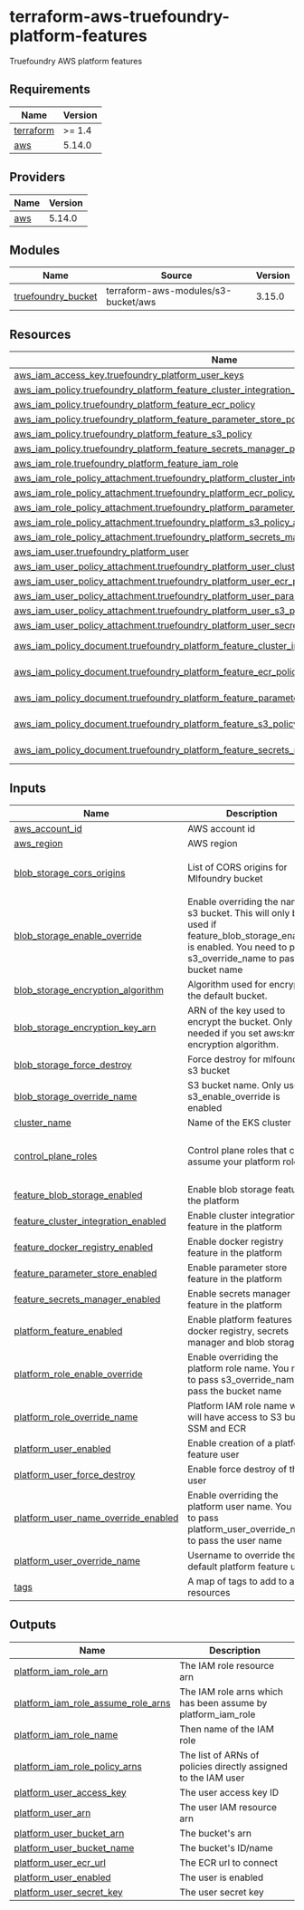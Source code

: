 # terraform-aws-truefoundry-platform-features
Truefoundry AWS platform features

<!-- BEGIN_TF_DOCS -->
## Requirements

| Name | Version |
|------|---------|
| <a name="requirement_terraform"></a> [terraform](#requirement\_terraform) | >= 1.4 |
| <a name="requirement_aws"></a> [aws](#requirement\_aws) | 5.14.0 |

## Providers

| Name | Version |
|------|---------|
| <a name="provider_aws"></a> [aws](#provider\_aws) | 5.14.0 |

## Modules

| Name | Source | Version |
|------|--------|---------|
| <a name="module_truefoundry_bucket"></a> [truefoundry\_bucket](#module\_truefoundry\_bucket) | terraform-aws-modules/s3-bucket/aws | 3.15.0 |

## Resources

| Name | Type |
|------|------|
| [aws_iam_access_key.truefoundry_platform_user_keys](https://registry.terraform.io/providers/hashicorp/aws/5.14.0/docs/resources/iam_access_key) | resource |
| [aws_iam_policy.truefoundry_platform_feature_cluster_integration_policy](https://registry.terraform.io/providers/hashicorp/aws/5.14.0/docs/resources/iam_policy) | resource |
| [aws_iam_policy.truefoundry_platform_feature_ecr_policy](https://registry.terraform.io/providers/hashicorp/aws/5.14.0/docs/resources/iam_policy) | resource |
| [aws_iam_policy.truefoundry_platform_feature_parameter_store_policy](https://registry.terraform.io/providers/hashicorp/aws/5.14.0/docs/resources/iam_policy) | resource |
| [aws_iam_policy.truefoundry_platform_feature_s3_policy](https://registry.terraform.io/providers/hashicorp/aws/5.14.0/docs/resources/iam_policy) | resource |
| [aws_iam_policy.truefoundry_platform_feature_secrets_manager_policy](https://registry.terraform.io/providers/hashicorp/aws/5.14.0/docs/resources/iam_policy) | resource |
| [aws_iam_role.truefoundry_platform_feature_iam_role](https://registry.terraform.io/providers/hashicorp/aws/5.14.0/docs/resources/iam_role) | resource |
| [aws_iam_role_policy_attachment.truefoundry_platform_cluster_integration_policy_attachment](https://registry.terraform.io/providers/hashicorp/aws/5.14.0/docs/resources/iam_role_policy_attachment) | resource |
| [aws_iam_role_policy_attachment.truefoundry_platform_ecr_policy_attachment](https://registry.terraform.io/providers/hashicorp/aws/5.14.0/docs/resources/iam_role_policy_attachment) | resource |
| [aws_iam_role_policy_attachment.truefoundry_platform_parameter_store_policy_attachment](https://registry.terraform.io/providers/hashicorp/aws/5.14.0/docs/resources/iam_role_policy_attachment) | resource |
| [aws_iam_role_policy_attachment.truefoundry_platform_s3_policy_attachment](https://registry.terraform.io/providers/hashicorp/aws/5.14.0/docs/resources/iam_role_policy_attachment) | resource |
| [aws_iam_role_policy_attachment.truefoundry_platform_secrets_manager_policy_attachment](https://registry.terraform.io/providers/hashicorp/aws/5.14.0/docs/resources/iam_role_policy_attachment) | resource |
| [aws_iam_user.truefoundry_platform_user](https://registry.terraform.io/providers/hashicorp/aws/5.14.0/docs/resources/iam_user) | resource |
| [aws_iam_user_policy_attachment.truefoundry_platform_user_cluster_integration_policy_attachment](https://registry.terraform.io/providers/hashicorp/aws/5.14.0/docs/resources/iam_user_policy_attachment) | resource |
| [aws_iam_user_policy_attachment.truefoundry_platform_user_ecr_policy_attachment](https://registry.terraform.io/providers/hashicorp/aws/5.14.0/docs/resources/iam_user_policy_attachment) | resource |
| [aws_iam_user_policy_attachment.truefoundry_platform_user_parameter_store_policy_attachment](https://registry.terraform.io/providers/hashicorp/aws/5.14.0/docs/resources/iam_user_policy_attachment) | resource |
| [aws_iam_user_policy_attachment.truefoundry_platform_user_s3_policy_attachment](https://registry.terraform.io/providers/hashicorp/aws/5.14.0/docs/resources/iam_user_policy_attachment) | resource |
| [aws_iam_user_policy_attachment.truefoundry_platform_user_secrets_manager_policy_attachment](https://registry.terraform.io/providers/hashicorp/aws/5.14.0/docs/resources/iam_user_policy_attachment) | resource |
| [aws_iam_policy_document.truefoundry_platform_feature_cluster_integration_policy_document](https://registry.terraform.io/providers/hashicorp/aws/5.14.0/docs/data-sources/iam_policy_document) | data source |
| [aws_iam_policy_document.truefoundry_platform_feature_ecr_policy_document](https://registry.terraform.io/providers/hashicorp/aws/5.14.0/docs/data-sources/iam_policy_document) | data source |
| [aws_iam_policy_document.truefoundry_platform_feature_parameter_store_policy_document](https://registry.terraform.io/providers/hashicorp/aws/5.14.0/docs/data-sources/iam_policy_document) | data source |
| [aws_iam_policy_document.truefoundry_platform_feature_s3_policy_document](https://registry.terraform.io/providers/hashicorp/aws/5.14.0/docs/data-sources/iam_policy_document) | data source |
| [aws_iam_policy_document.truefoundry_platform_feature_secrets_manager_policy_document](https://registry.terraform.io/providers/hashicorp/aws/5.14.0/docs/data-sources/iam_policy_document) | data source |

## Inputs

| Name | Description | Type | Default | Required |
|------|-------------|------|---------|:--------:|
| <a name="input_aws_account_id"></a> [aws\_account\_id](#input\_aws\_account\_id) | AWS account id | `string` | n/a | yes |
| <a name="input_aws_region"></a> [aws\_region](#input\_aws\_region) | AWS region | `string` | n/a | yes |
| <a name="input_blob_storage_cors_origins"></a> [blob\_storage\_cors\_origins](#input\_blob\_storage\_cors\_origins) | List of CORS origins for Mlfoundry bucket | `list(string)` | <pre>[<br>  "*"<br>]</pre> | no |
| <a name="input_blob_storage_enable_override"></a> [blob\_storage\_enable\_override](#input\_blob\_storage\_enable\_override) | Enable overriding the name of s3 bucket. This will only be used if feature\_blob\_storage\_enabled is enabled. You need to pass s3\_override\_name to pass the bucket name | `bool` | `false` | no |
| <a name="input_blob_storage_encryption_algorithm"></a> [blob\_storage\_encryption\_algorithm](#input\_blob\_storage\_encryption\_algorithm) | Algorithm used for encrypting the default bucket. | `string` | `"AES256"` | no |
| <a name="input_blob_storage_encryption_key_arn"></a> [blob\_storage\_encryption\_key\_arn](#input\_blob\_storage\_encryption\_key\_arn) | ARN of the key used to encrypt the bucket. Only needed if you set aws:kms as encryption algorithm. | `string` | `null` | no |
| <a name="input_blob_storage_force_destroy"></a> [blob\_storage\_force\_destroy](#input\_blob\_storage\_force\_destroy) | Force destroy for mlfoundry s3 bucket | `bool` | `true` | no |
| <a name="input_blob_storage_override_name"></a> [blob\_storage\_override\_name](#input\_blob\_storage\_override\_name) | S3 bucket name. Only used if s3\_enable\_override is enabled | `string` | `""` | no |
| <a name="input_cluster_name"></a> [cluster\_name](#input\_cluster\_name) | Name of the EKS cluster | `string` | n/a | yes |
| <a name="input_control_plane_roles"></a> [control\_plane\_roles](#input\_control\_plane\_roles) | Control plane roles that can assume your platform role | `list(string)` | <pre>[<br>  "arn:aws:iam::416964291864:role/tfy-ctl-euwe1-production-truefoundry-deps"<br>]</pre> | no |
| <a name="input_feature_blob_storage_enabled"></a> [feature\_blob\_storage\_enabled](#input\_feature\_blob\_storage\_enabled) | Enable blob storage feature in the platform | `bool` | `true` | no |
| <a name="input_feature_cluster_integration_enabled"></a> [feature\_cluster\_integration\_enabled](#input\_feature\_cluster\_integration\_enabled) | Enable cluster integration feature in the platform | `bool` | `true` | no |
| <a name="input_feature_docker_registry_enabled"></a> [feature\_docker\_registry\_enabled](#input\_feature\_docker\_registry\_enabled) | Enable docker registry feature in the platform | `bool` | `true` | no |
| <a name="input_feature_parameter_store_enabled"></a> [feature\_parameter\_store\_enabled](#input\_feature\_parameter\_store\_enabled) | Enable parameter store feature in the platform | `bool` | `true` | no |
| <a name="input_feature_secrets_manager_enabled"></a> [feature\_secrets\_manager\_enabled](#input\_feature\_secrets\_manager\_enabled) | Enable secrets manager feature in the platform | `bool` | `false` | no |
| <a name="input_platform_feature_enabled"></a> [platform\_feature\_enabled](#input\_platform\_feature\_enabled) | Enable platform features like docker registry, secrets manager and blob storage | `bool` | `true` | no |
| <a name="input_platform_role_enable_override"></a> [platform\_role\_enable\_override](#input\_platform\_role\_enable\_override) | Enable overriding the platform role name. You need to pass s3\_override\_name to pass the bucket name | `bool` | `false` | no |
| <a name="input_platform_role_override_name"></a> [platform\_role\_override\_name](#input\_platform\_role\_override\_name) | Platform IAM role name which will have access to S3 bucket, SSM and ECR | `string` | `""` | no |
| <a name="input_platform_user_enabled"></a> [platform\_user\_enabled](#input\_platform\_user\_enabled) | Enable creation of a platform feature user | `bool` | `false` | no |
| <a name="input_platform_user_force_destroy"></a> [platform\_user\_force\_destroy](#input\_platform\_user\_force\_destroy) | Enable force destroy of the user | `bool` | `true` | no |
| <a name="input_platform_user_name_override_enabled"></a> [platform\_user\_name\_override\_enabled](#input\_platform\_user\_name\_override\_enabled) | Enable overriding the platform user name. You need to pass platform\_user\_override\_name to pass the user name | `bool` | `false` | no |
| <a name="input_platform_user_override_name"></a> [platform\_user\_override\_name](#input\_platform\_user\_override\_name) | Username to override the default platform feature user | `string` | `""` | no |
| <a name="input_tags"></a> [tags](#input\_tags) | A map of tags to add to all resources | `map(string)` | `{}` | no |

## Outputs

| Name | Description |
|------|-------------|
| <a name="output_platform_iam_role_arn"></a> [platform\_iam\_role\_arn](#output\_platform\_iam\_role\_arn) | The IAM role resource arn |
| <a name="output_platform_iam_role_assume_role_arns"></a> [platform\_iam\_role\_assume\_role\_arns](#output\_platform\_iam\_role\_assume\_role\_arns) | The IAM role arns which has been assume by platform\_iam\_role |
| <a name="output_platform_iam_role_name"></a> [platform\_iam\_role\_name](#output\_platform\_iam\_role\_name) | Then name of the IAM role |
| <a name="output_platform_iam_role_policy_arns"></a> [platform\_iam\_role\_policy\_arns](#output\_platform\_iam\_role\_policy\_arns) | The list of ARNs of policies directly assigned to the IAM user |
| <a name="output_platform_user_access_key"></a> [platform\_user\_access\_key](#output\_platform\_user\_access\_key) | The user access key ID |
| <a name="output_platform_user_arn"></a> [platform\_user\_arn](#output\_platform\_user\_arn) | The user IAM resource arn |
| <a name="output_platform_user_bucket_arn"></a> [platform\_user\_bucket\_arn](#output\_platform\_user\_bucket\_arn) | The bucket's arn |
| <a name="output_platform_user_bucket_name"></a> [platform\_user\_bucket\_name](#output\_platform\_user\_bucket\_name) | The bucket's ID/name |
| <a name="output_platform_user_ecr_url"></a> [platform\_user\_ecr\_url](#output\_platform\_user\_ecr\_url) | The ECR url to connect |
| <a name="output_platform_user_enabled"></a> [platform\_user\_enabled](#output\_platform\_user\_enabled) | The user is enabled |
| <a name="output_platform_user_secret_key"></a> [platform\_user\_secret\_key](#output\_platform\_user\_secret\_key) | The user secret key |
<!-- END_TF_DOCS -->